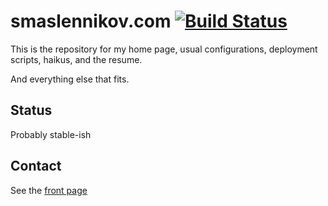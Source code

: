 # smaslennikov.com [![Build Status](https://travis-ci.org/smaslennikov/smaslennikov.github.io.svg?branch=master)](https://travis-ci.org/smaslennikov/smaslennikov.github.io)

This is the repository for my home page, usual configurations, deployment scripts, haikus, and the resume.

And everything else that fits.

## Status

Probably stable-ish

## Contact

See the [front page](http://smaslennikov.com)
